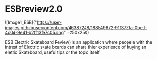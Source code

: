 # ESBreview2.0

![Image1_ESB]("https://user-images.githubusercontent.com/46387248/188549672-91f3731a-0bed-4c0d-9e41-b2ff13fe7c05.png" =250x250)

ESB(Electric Skateboard Review) is an application where peopele with the intrest of Electric skate boards can share thier experience of buying an eletric Skateboard, useful tips or the topic itself.

